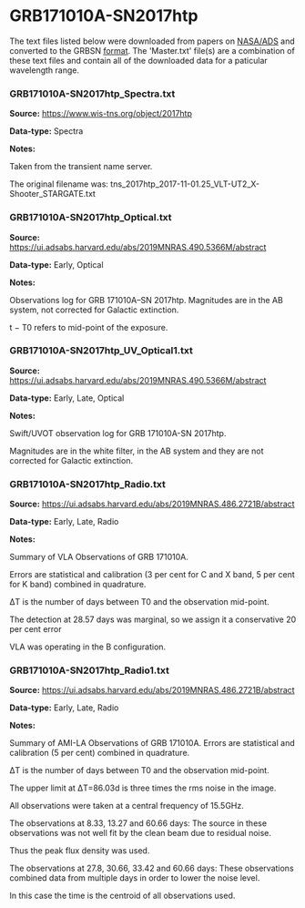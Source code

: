 # GRB171010A-SN2017htp


The text files listed below were downloaded from papers on [NASA/ADS](https://ui.adsabs.harvard.edu) and converted to the GRBSN [format](https://github.com/GabrielF98/GRBSNWebtool/tree/master/Webtool/static/SourceData). The 'Master.txt' file(s) are a combination of these text files and contain all of the downloaded data for a paticular wavelength range.

### GRB171010A-SN2017htp_Spectra.txt


**Source:** https://www.wis-tns.org/object/2017htp

**Data-type:** Spectra

**Notes:**

Taken from the transient name server.

The original filename was: tns_2017htp_2017-11-01.25_VLT-UT2_X-Shooter_STARGATE.txt

### GRB171010A-SN2017htp_Optical.txt


**Source:** https://ui.adsabs.harvard.edu/abs/2019MNRAS.490.5366M/abstract

**Data-type:** Early, Optical

**Notes:**

Observations log for GRB 171010A–SN 2017htp. Magnitudes are in the AB system, not corrected for Galactic extinction.

t − T0 refers to mid-point of the exposure.

### GRB171010A-SN2017htp_UV_Optical1.txt


**Source:** https://ui.adsabs.harvard.edu/abs/2019MNRAS.490.5366M/abstract

**Data-type:** Early, Late, Optical

**Notes:**

Swift/UVOT observation log for GRB 171010A-SN 2017htp.

Magnitudes are in the white filter, in the AB system and they are not corrected for Galactic extinction.

### GRB171010A-SN2017htp_Radio.txt


**Source:** https://ui.adsabs.harvard.edu/abs/2019MNRAS.486.2721B/abstract

**Data-type:** Early, Late, Radio

**Notes:**

Summary of VLA Observations of GRB 171010A.

Errors are statistical and calibration (3 per cent for C and X band, 5 per cent for K band) combined in quadrature.

ΔT is the number of days between T0 and the observation mid-point.

The detection at 28.57 days was marginal, so we assign it a conservative 20 per cent error

VLA was operating in the B configuration.

### GRB171010A-SN2017htp_Radio1.txt


**Source:** https://ui.adsabs.harvard.edu/abs/2019MNRAS.486.2721B/abstract

**Data-type:** Early, Late, Radio

**Notes:**

Summary of AMI-LA Observations of GRB 171010A. Errors are statistical and calibration (5 per cent) combined in quadrature.

ΔT is the number of days between T0 and the observation mid-point.

The upper limit at ΔT=86.03d is three times the rms noise in the image.

All observations were taken at a central frequency of 15.5GHz.

The observations at 8.33, 13.27 and 60.66 days: The source in these observations was not well fit by the clean beam due to residual noise.

Thus the peak flux density was used.



The observations at 27.8, 30.66, 33.42 and 60.66 days: These observations combined data from multiple days in order to lower the noise level.

In this case the time is the centroid of all observations used.